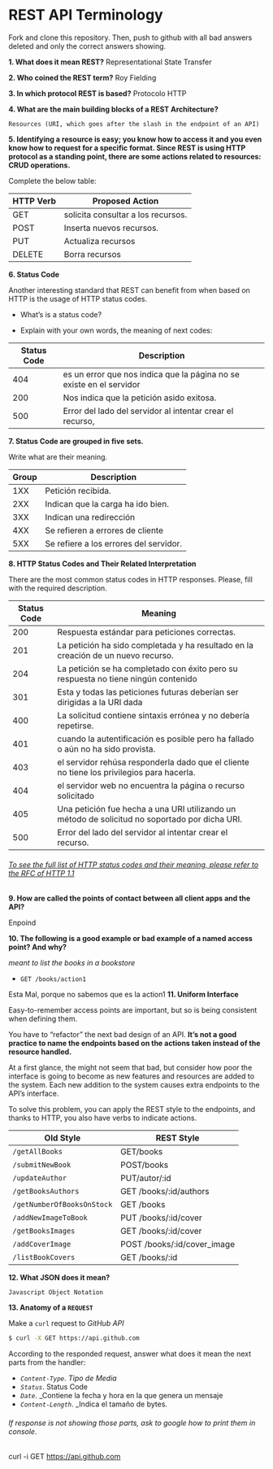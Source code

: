 # REST API Terminology 

Fork and clone this repository. Then, push to github with all bad answers deleted and only the correct answers showing.

**1. What does it mean REST?**
 Representational State Transfer

**2. Who coined the REST term?**
	Roy Fielding

**3. In which protocol REST is based?**
	Protocolo HTTP
 


**4. What are the main building blocks of a REST Architecture?**

	Resources (URI, which goes after the slash in the endpoint of an API)

**5. Identifying a resource is easy; you know how to access it and you even know how to request for a specific format. Since REST is using HTTP protocol as a standing point, there are some actions related to resources: CRUD operations.**

Complete the below table:


|HTTP Verb|Proposed Action|
|---------|---------------|
|GET| solicita consultar a los recursos. |
|POST| Inserta nuevos recursos. |
|PUT| Actualiza recursos |
|DELETE| Borra recursos |

**6. Status Code**

Another interesting standard that REST can benefit from when based on HTTP is the usage of HTTP status codes.

+ What’s is a status code?

+ Explain with your own words, the meaning of next codes:

|Status Code|Description|
|-----------|-----------|
|404| es un error que nos indica que la página no se existe en el servidor |
|200| Nos indica que la petición asido exitosa. |
|500|Error del lado del servidor al intentar crear el recurso, |

**7. Status Code are grouped in five sets.**

Write what are their meaning.

|Group|Description|
|-----|-----------|
|1XX| Petición recibida. |
|2XX| Indican que la carga ha ido bien. |
|3XX| Indican una redirección |
|4XX| Se refieren a errores de cliente |
|5XX| Se refiere a los errores del servidor. |

**8. HTTP Status Codes and Their Related Interpretation**

There are the most common status codes in HTTP responses. Please, fill with the required description.

|Status Code|Meaning|
|-----------|-------|
|200| Respuesta estándar para peticiones correctas. |
|201| La petición ha sido completada y ha resultado en la creación de un nuevo recurso. |
|204|La petición se ha completado con éxito pero su respuesta no tiene ningún contenido |
|301| Esta y todas las peticiones futuras deberían ser dirigidas a la URI dada |
|400| La solicitud contiene sintaxis errónea y no debería repetirse.|
|401| cuando la autentificación es posible pero ha fallado o aún no ha sido provista.|
|403| el servidor rehúsa responderla dado que el cliente no tiene los privilegios para hacerla. |
|404| el servidor web no encuentra la página o recurso solicitado |
|405| Una petición fue hecha a una URI utilizando un método de solicitud no soportado por dicha URI. |
|500| Error del lado del servidor al intentar crear el recurso. |

###### [To see the full list of HTTP status codes and their meaning, please refer to the RFC of HTTP 1.1](http://tools.ietf.org/html/rfc7231#section-6)

**9. How are called the points of contact between all client apps and the API?**

Enpoind

**10. The following is a good example or bad example of a named access point? And why?**

_meant to list the books in a bookstore_

+ `GET /books/action1`

Esta Mal, porque no sabemos que es la action1
**11. Uniform Interface**

Easy-to-remember access points are important, but so is being consistent when defining them.

You have to “refactor” the next bad design of an API. **It’s not  a good practice to name the endpoints based on the actions taken instead of the resource handled.**

At a first glance, the might not seem that bad, but consider how poor the interface is going to become as new features and resources are added to the system. Each new addition to the system causes extra endpoints to the API’s interface.

To solve this problem, you can apply the REST style to the endpoints, and thanks to HTTP, you also have verbs to indicate actions.

|Old Style|REST Style|
|---------|----------|
|`/getAllBooks`|GET/books|
|`/submitNewBook`| POST/books |
|`/updateAuthor`| PUT/autor/:id |
|`/getBooksAuthors`| GET /books/:id/authors|
|`/getNumberOfBooksOnStock`| GET /books |
|`/addNewImageToBook`| PUT /books/:id/cover |
|`/getBooksImages`| GET /books/:id/cover |
|`/addCoverImage`| POST /books/:id/cover_image |
|`/listBookCovers`| GET /books/:id |

**12. What JSON does it mean?**

	Javascript Object Notation

**13. Anatomy of a `REQUEST`**

Make a `curl` request to _GitHub API_

```sh
$ curl -X GET https://api.github.com
```

According to the responded request, answer what does it mean the next parts from the handler:

+ _`Content-Type`_. _Tipo de Media_
+ _`Status`_. Status Code
+ _`Date`_. _Contiene la fecha y hora en la que genera un mensaje
+ _`Content-Length`_. _Indica el tamaño de bytes.


###### If response is not showing those parts, ask to google how to print them in console.

curl -i GET https://api.github.com
